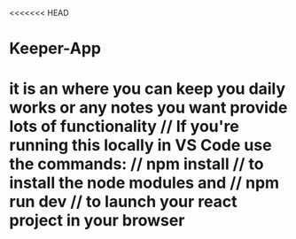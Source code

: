 <<<<<<< HEAD
# Keeper-App
it is an where you can keep you daily works or any notes you want provide lots of functionality  // If you're running this locally in VS Code use the commands: // npm install // to install the node modules and // npm run dev // to launch your react project in your browser
=======

